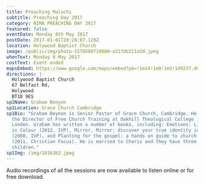 ```yaml
---
title: Preaching Malachi
subtitle: Preaching Day 2017
category: NIMA PREACHING DAY 2017
featured: false
eventDate: Monday 8th May 2017
postDate: 2017-01-01T20:28:07.129Z
location: Holywood Baptist Church
image: /public/img/photo-1578508718080-a317db211a2d.jpeg
whenText: Monday 8 May 2017
costText: Event ended
mapsEmbed: https://www.google.com/maps/embed?pb=!1m14!1m8!1m3!1d9237.402428162452!2d-5.8463168!3d54.6330441!3m2!1i1024!2i768!4f13.1!3m3!1m2!1s0x0%3A0x33a7dba947cfb19!2sHolywood%20Baptist%20Church!5e0!3m2!1sen!2suk!4v1630956984500!5m2!1sen!2suk
directions: |-
  Holywood Baptist Church
  67 Belfast Rd, 
  Holywood 
  BT18 9ES
sp1Name: Graham Benyon
sp1Location: Grace Church Cambridge
sp1Bio: "Graham Beynon is Senior Pastor of Grace Church, Cambridge. He is also
  the Director of Free Church Training at Oakhill Theological College in north
  London. Graham has written a number of books, including: Emotions: Living Life
  in Colour (2012, IVP), Mirror, Mirror: discover your true identity in Christ
  (2008, IVP), and Planting for the gospel: a hands on guide to church planting
  (2011, Christian Focus). He is married to Charis and they have three
  children."
sp1Img: /img/1016262.jpeg
---
```

Audio recordings of all the sessions are now available to listen online or for free download.